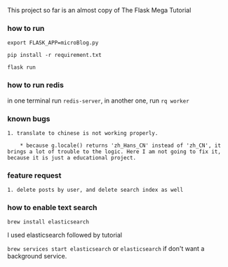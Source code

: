 This project so far is an almost copy of The Flask Mega Tutorial

### how to run

`export FLASK_APP=microBlog.py`

`pip install -r requirement.txt`

`flask run`

### how to run redis

in one terminal run `redis-server`, in another one, run `rq worker`

### known bugs

	1. translate to chinese is not working properly.

		* because g.locale() returns 'zh_Hans_CN' instead of 'zh_CN', it brings a lot of trouble to the logic. Here I am not going to fix it, because it is just a educational project.

### feature request

	1. delete posts by user, and delete search index as well

### how to enable text search

`brew install elasticsearch`

I used elasticsearch followed by tutorial

`brew services start elasticsearch` or `elasticsearch` if don't want a background service.


